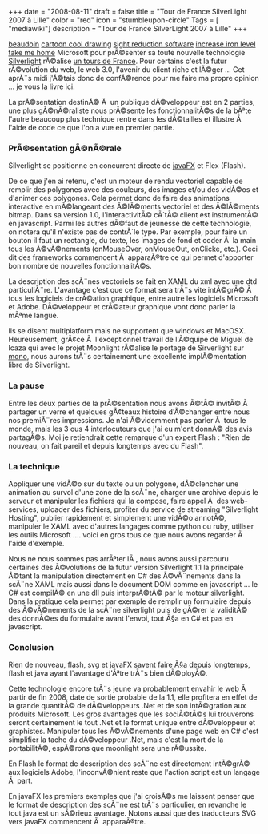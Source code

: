 +++
date = "2008-08-11"
draft = false
title = "Tour de France SilverLight 2007 à Lille"
color = "red"
icon = "stumbleupon-circle"
Tags = [ "mediawiki"]
description = "Tour de France SilverLight 2007 à Lille"
+++

[beaudoin](http://stepa.datadiri.com/topic536.htm) [cartoon cool
drawing](http://stepa.datadiri.com/topic99.htm) [sight reduction
software](http://stepa.datadiri.com/topic785.htm) [increase iron
level](http://stepa.datadiri.com/topic264.htm) [take me
home](http://stepa.datadiri.com/topic433.htm) Microsoft pour prÃ©senter
sa toute nouvelle technologie [Silverlight](http://silverlight.net/)
rÃ©alise [un tours de
France](http://msdn2.microsoft.com/fr-fr/asp.net/bb743258.aspx). Pour
certains c'est la futur rÃ©volution du web, le web 3.0, l'avenir du
client riche et lÃ©ger ... Cet aprÃ¨s midi j'Ã©tais donc de confÃ©rence
pour me faire ma propre opinion ... je vous la livre ici.

La prÃ©sentation destinÃ© Ã  un publique dÃ©veloppeur est en 2 parties,
une plus gÃ©nÃ©raliste nous prÃ©sente les fonctionnalitÃ©s de la bÃªte
l'autre beaucoup plus technique rentre dans les dÃ©tailles et illustre
Ã  l'aide de code ce que l'on a vue en premier partie.

### PrÃ©sentation gÃ©nÃ©rale

Silverlight se positionne en concurrent directe de
[javaFX](http://www.sun.com/software/javafx/index.jsp) et Flex (Flash).

De ce que j'en ai retenu, c'est un moteur de rendu vectoriel capable de
remplir des polygones avec des couleurs, des images et/ou des vidÃ©os et
d'animer ces polygones. Cela permet donc de faire des animations
interactive en mÃ©langeant des Ã©lÃ©ments vectoriel et des Ã©lÃ©ments
bitmap. Dans sa version 1.0, l'interactivitÃ© cÃ´tÃ© client est
instrumentÃ© en javascript. Parmi les autres dÃ©faut de jeunesse de
cette technologie, on notera qu'il n'existe pas de contrÃ´le type. Par
exemple, pour faire un bouton il faut un rectangle, du texte, les images
de fond et coder Ã  la main tous les Ã©vÃ©nements (onMouseOver,
onMouseOut, onClicke, etc.). Ceci dit des frameworks commencent Ã 
apparaÃ®tre ce qui permet d'apporter bon nombre de nouvelles
fonctionnalitÃ©s.

La description des scÃ¨nes vectoriels se fait en XAML du xml avec une
dtd particuliÃ¨re. L'avantage c'est que ce format sera trÃ¨s vite
intÃ©grÃ© Ã  tous les logiciels de crÃ©ation graphique, entre autre les
logiciels Microsoft et Adobe. DÃ©veloppeur et crÃ©ateur graphique vont
donc parler la mÃªme langue.

Ils se disent multiplatform mais ne supportent que windows et MacOSX.
Heureusement, grÃ¢ce Ã  l'exceptionnel travail de l'Ã©quipe de Miguel de
Icaza qui avec le projet Moonlight rÃ©alise le portage de Sirverlight
sur [mono](http://www.mono-project.com/Main_Page), nous aurons trÃ¨s
certainement une excellente implÃ©mentation libre de Silverlight.

### La pause

Entre les deux parties de la prÃ©sentation nous avons Ã©tÃ© invitÃ© Ã 
partager un verre et quelques gÃ¢teaux histoire d'Ã©changer entre nous
nos premiÃ¨res impressions. Je n'ai Ã©videmment pas parler Ã  tous le
monde, mais les 3 ous 4 interlocuteurs que j'ai eu m'ont donnÃ© des avis
partagÃ©s. Moi je retiendrait cette remarque d'un expert Flash : "Rien
de nouveau, on fait pareil et depuis longtemps avec du Flash".

### La technique

Appliquer une vidÃ©o sur du texte ou un polygone, dÃ©clencher une
animation au survol d'une zone de la scÃ¨ne, charger une archive depuis
le serveur et manipuler les fichiers qui la compose, faire appel Ã  des
web-services, uploader des fichiers, profiter du service de streaming
"Silverlight Hosting", publier rapidement et simplement une vidÃ©o
annotÃ©, manipuler le XAML avec d'autres langages comme python ou ruby,
utiliser les outils Microsoft .... voici en gros tous ce que nous avons
regarder Ã  l'aide d'exemple.

Nous ne nous sommes pas arrÃªter lÃ , nous avons aussi parcouru
certaines des Ã©volutions de la futur version Silverlight 1.1 la
principale Ã©tant la manipulation directement en C\# des Ã©vÃ¨nements
dans la scÃ¨ne XAML mais aussi dans le document DOM comme en javascript
... le C\# est compilÃ© en une dll puis interprÃ©tÃ© par le moteur
silverlight. Dans la pratique cela permet par exemple de remplir un
formulaire depuis des Ã©vÃ©nements de la scÃ¨ne silverlight puis de
gÃ©rer la validitÃ© des donnÃ©es du formulaire avant l'envoi, tout Ã§a
en C\# et pas en javascript.

### Conclusion

Rien de nouveau, flash, svg et javaFX savent faire Ã§a depuis longtemps,
flash et java ayant l'avantage d'Ãªtre trÃ¨s bien dÃ©ployÃ©.

Cette technologie encore trÃ¨s jeune va probablement envahir le web Ã 
partir de fin 2008, date de sortie probable de la 1.1, elle profitera en
effet de la grande quantitÃ© de dÃ©veloppeurs .Net et de son
intÃ©gration aux produits Microsoft. Les gros avantages que les
sociÃ©tÃ©s lui trouverons seront certainement le tout .Net et le format
unique entre dÃ©veloppeur et graphistes. Manipuler tous les Ã©vÃ©nements
d'une page web en C\# c'est simplifier la tache du dÃ©veloppeur .Net,
mais c'est la mort de la portabilitÃ©, espÃ©rons que moonlight sera une
rÃ©ussite.

En Flash le format de description des scÃ¨ne est directement intÃ©grÃ©
aux logiciels Adobe, l'inconvÃ©nient reste que l'action script est un
langage Ã  part.

En javaFX les premiers exemples que j'ai croisÃ©s me laissent penser que
le format de description des scÃ¨ne est trÃ¨s particulier, en revanche
le tout java est un sÃ©rieux avantage. Notons aussi que des traducteurs
SVG vers javaFX commencent Ã  apparaÃ®tre.

